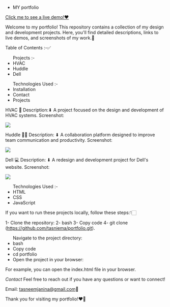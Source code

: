 - MY portfolio

[Click me to see a live demo!♥](https://tasniema.github.io/My-portfolio/index.html)

Welcome to my portfolio! This repository contains a collection of my design and development projects. Here, you'll find detailed descriptions, links to live demos, and screenshots of my work.💯

Table of Contents :-✅

<ul>Projects :-

  <li>HVAC</li> 
  <li>Huddle</li> 
  <li>Dell</li> 

   </ul>
<ul>Technologies Used :-
 <li> Installation</li>
 <li> Contact</li>
 <li> Projects</li>
  
</ul>
  
HVAC 📌
Description:⬇
A project focused on the design and development of HVAC systems.
Screenshot:

<img src ="https://tse1.mm.bing.net/th?id=OIP.x6QNfP4eBNKOeoYwH23s2QHaE7&pid=Api&P=0&h=220">

Huddle ✌🏻
Description: ⬇
A collaboration platform designed to improve team communication and productivity.
Screenshot:

<img src ="https://tse3.explicit.bing.net/th?id=OIP.HCRCQv8FE0psxN_i-4TcPwHaD3&pid=Api&P=0&h=220">

Dell 💻
Description: ⬇
A redesign and development project for Dell's website.
Screenshot:

<img src ="https://tse2.mm.bing.net/th?id=OIP.NP12wbK-M0fWeUEOoz18nAHaEZ&pid=Api&P=0&h=220">

<ul>Technologies Used :-
<li>HTML</li>
<li>CSS</li>
<li>JavaScript</li>

</ul>

  
If you want to run these projects locally, follow these steps:👇🏻

1- Clone the repository:
2- bash
3- Copy code
4- git clone (https://github.com/tasniema/portfolio.git).

<ul>Navigate to the project directory:
<li>bash</li>
<li>Copy code</li>
<li> cd portfolio</li>
<li>Open the project in your browser:</li>

</ul>
For example, you can open the index.html file in your browser.

*Contact*
Feel free to reach out if you have any questions or want to connect!

Email: tasneemjanina@gmail.com📲

Thank you for visiting my portfolio!❤🤩
